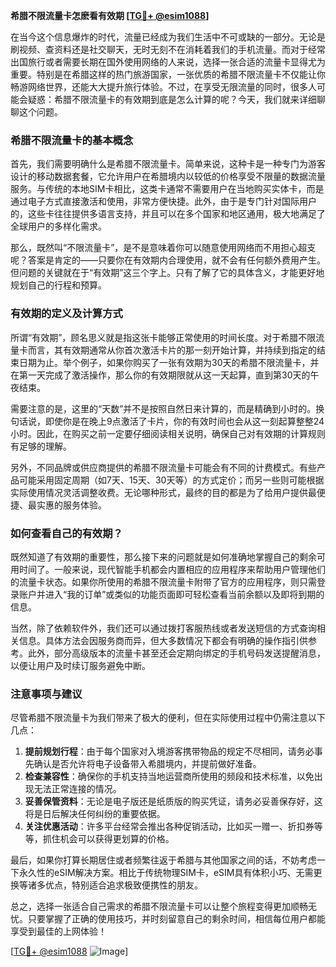 **希腊不限流量卡怎麽看有效期 [[TG💪+ @esim1088](https://t.me/s/esim1088)]**

在当今这个信息爆炸的时代，流量已经成为我们生活中不可或缺的一部分。无论是刷视频、查资料还是社交聊天，无时无刻不在消耗着我们的手机流量。而对于经常出国旅行或者需要长期在国外使用网络的人来说，选择一张合适的流量卡显得尤为重要。特别是在希腊这样的热门旅游国家，一张优质的希腊不限流量卡不仅能让你畅游网络世界，还能大大提升旅行体验。不过，在享受无限流量的同时，很多人可能会疑惑：希腊不限流量卡的有效期到底是怎么计算的呢？今天，我们就来详细聊聊这个问题。

### 希腊不限流量卡的基本概念

首先，我们需要明确什么是希腊不限流量卡。简单来说，这种卡是一种专门为游客设计的移动数据套餐，它允许用户在希腊境内以较低的价格享受不限量的数据流量服务。与传统的本地SIM卡相比，这类卡通常不需要用户在当地购买实体卡，而是通过电子方式直接激活和使用，非常方便快捷。此外，由于是专门针对国际用户的，这些卡往往提供多语言支持，并且可以在多个国家和地区通用，极大地满足了全球用户的多样化需求。

那么，既然叫“不限流量卡”，是不是意味着你可以随意使用网络而不用担心超支呢？答案是肯定的——只要你在有效期内合理使用，就不会有任何额外费用产生。但问题的关键就在于“有效期”这三个字上。只有了解了它的具体含义，才能更好地规划自己的行程和预算。

### 有效期的定义及计算方式

所谓“有效期”，顾名思义就是指这张卡能够正常使用的时间长度。对于希腊不限流量卡而言，其有效期通常从你首次激活卡片的那一刻开始计算，并持续到指定的结束日期为止。举个例子，如果你购买了一张有效期为30天的希腊不限流量卡，并在第一天完成了激活操作，那么你的有效期限就从这一天起算，直到第30天的午夜结束。

需要注意的是，这里的“天数”并不是按照自然日来计算的，而是精确到小时的。换句话说，即使你是在晚上9点激活了卡片，你的有效时间也会从这一刻起算整整24小时。因此，在购买之前一定要仔细阅读相关说明，确保自己对有效期的计算规则有足够的理解。

另外，不同品牌或供应商提供的希腊不限流量卡可能会有不同的计费模式。有些产品可能采用固定周期（如7天、15天、30天等）的方式定价；而另一些则可能根据实际使用情况灵活调整收费。无论哪种形式，最终的目的都是为了给用户提供最便捷、最实惠的服务体验。

### 如何查看自己的有效期？

既然知道了有效期的重要性，那么接下来的问题就是如何准确地掌握自己的剩余可用时间了。一般来说，现代智能手机都会内置相应的应用程序来帮助用户管理他们的流量卡状态。如果你所使用的希腊不限流量卡附带了官方的应用程序，则只需登录账户并进入“我的订单”或类似的功能页面即可轻松查看当前余额以及即将到期的信息。

当然，除了依赖软件外，我们还可以通过拨打客服热线或者发送短信的方式查询相关信息。具体方法会因服务商而异，但大多数情况下都会有明确的操作指引供参考。此外，部分高级版本的流量卡甚至还会定期向绑定的手机号码发送提醒消息，以便让用户及时续订服务避免中断。

### 注意事项与建议

尽管希腊不限流量卡为我们带来了极大的便利，但在实际使用过程中仍需注意以下几点：

1. **提前规划行程**：由于每个国家对入境游客携带物品的规定不尽相同，请务必事先确认是否允许将电子设备带入希腊境内，并提前做好准备。
2. **检查兼容性**：确保你的手机支持当地运营商所使用的频段和技术标准，以免出现无法正常连接的情况。
3. **妥善保管资料**：无论是电子版还是纸质版的购买凭证，请务必妥善保存好，这将是日后解决任何纠纷的重要依据。
4. **关注优惠活动**：许多平台经常会推出各种促销活动，比如买一赠一、折扣券等等，抓住机会可以获得更划算的价格。

最后，如果你打算长期居住或者频繁往返于希腊与其他国家之间的话，不妨考虑一下永久性的eSIM解决方案。相比于传统物理SIM卡，eSIM具有体积小巧、无需更换等诸多优点，特别适合追求极致便携性的朋友。

总之，选择一张适合自己需求的希腊不限流量卡可以让整个旅程变得更加顺畅无忧。只要掌握了正确的使用技巧，并时刻留意自己的剩余时间，相信每位用户都能享受到最佳的上网体验！

[[TG💪+ @esim1088](https://t.me/s/esim1088) ![Image](https://i.postimg.cc/4NQfJmqS/Snipaste-2025-05-13-00-14-12.png)]